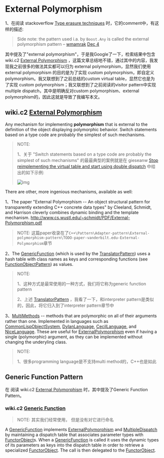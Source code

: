 # External Polymorphism



1、在阅读 stackoverflow [Type erasure techniques](https://stackoverflow.com/questions/5450159/type-erasure-techniques) 时，它的comment中，有这样的描述:

> Side note: the pattern used i.a. by `Boost.Any` is called the external polymorphism pattern – [wmamrak](https://stackoverflow.com/users/469659/wmamrak) [Dec 4](https://stackoverflow.com/questions/5450159/type-erasure-techniques#comment18828402_5450159)

其中提及了"external polymorphism"，于是我Google了一下，检索结果中包含 wiki.c2 [External Polymorphism](https://proxy.c2.com/cgi/fullSearch?search=ExternalPolymorphism) ，这篇文章总结地不错，通过其中的内容，我发现我之前很多的做法其实都可以归为 external polymorphism，显然我们使用 external polymorphism 的目的是为了实现 custom polymorphism，即自定义polymorphism。我又联想到了之前总结的custom virtual table，显然它也是为了实现 custom polymorphism；我又联想到了之前阅读的visitor pattern中实现multiple dispatch，其中是明确反对custom polymorphism、external polymorphism的，因此这就是导致了我编写本文。



## wiki.c2 [External Polymorphism](https://proxy.c2.com/cgi/fullSearch?search=ExternalPolymorphism)

Any mechanism for implementing **polymorphism** that is external to the definition of the object displaying polymorphic behavior. Switch statements based on a type code are probably the simplest of such mechanisms.

> NOTE: 
>
> 1、关于 "Switch statements based on a type code are probably the simplest of such mechanisms" 的最最典型的案例就是在 gieseanw [Stop reimplementing the virtual table and start using double dispatch](https://gieseanw.wordpress.com/2018/12/29/stop-reimplementing-the-virtual-table-and-start-using-double-dispatch/) 中给出的如下示例:
>
> ![img](https://gieseanw.files.wordpress.com/2018/12/doubledispatchheader.png?w=660)

There are other, more ingenious mechanisms, available as well:

1、The paper "External Polymorphism -- An object structural pattern for transparently extending C++ concrete data types" by Cleeland, Schmidt, and Harrison cleverly combines dynamic binding and the template mechanism. http://www.cs.wustl.edu/~schmidt/PDF/External-Polymorphism.pdf

> NOTE: 这篇paper收录在了`C++\Pattern\Adapter-pattern\External-polymorphism-pattern\TODO-paper-vanderbilt.edu-External-Polymorphism`章节

2、The [GenericFunction](https://wiki.c2.com/?GenericFunction) (which is used by the [TranslatorPattern](https://wiki.c2.com/?TranslatorPattern)) uses a hash table with class names as keys and corresponding functions (see [FunctionObjectPattern](https://wiki.c2.com/?FunctionObjectPattern)) as values.

> NOTE: 
>
> 1、这种方式是最常使用的一种方式，我们将它称为generic function pattern
>
> 2、上述 [TranslatorPattern](https://wiki.c2.com/?TranslatorPattern) ，我看了一下，和interpreter pattern是类似的，因此，将它归入到了interpreter pattern章节中

3、[MultiMethods](https://wiki.c2.com/?MultiMethods) -- methods that are polymorphic on all of their arguments rather than one. Implemented in languages such as [CommonLispObjectSystem](https://wiki.c2.com/?CommonLispObjectSystem), [DylanLanguage](https://wiki.c2.com/?DylanLanguage), [CecilLanguage](https://wiki.c2.com/?CecilLanguage), and [NiceLanguage](https://wiki.c2.com/?NiceLanguage). These are useful for [ExternalPolymorphism](https://wiki.c2.com/?ExternalPolymorphism) even if having a single (polymorphic) argument, as they can be implemented without changing the underyling class.

> NOTE: 
>
> 1、很多programming language是不支持multi method的，C++也是如此



## Generic Function Pattern

在 阅读 wiki.c2 [External Polymorphism](https://proxy.c2.com/cgi/fullSearch?search=ExternalPolymorphism) 时，其中提及了Generic Function Pattern。

### wiki.c2 [Generic Function](https://proxy.c2.com/cgi/fullSearch?search=GenericFunction)

> NOTE: 其实我们经常使用， 但是没有对它进行命名

A [GenericFunction](https://wiki.c2.com/?GenericFunction) implements [ExternalPolymorphism](https://wiki.c2.com/?ExternalPolymorphism) and [MultipleDispatch](https://wiki.c2.com/?MultipleDispatch) by maintaining a dispatch table that associates parameter types with [FunctorObject](https://wiki.c2.com/?FunctorObject)s. When a [GenericFunction](https://wiki.c2.com/?GenericFunction) is called it uses the dynamic types of its parameters as keys into the dispatch table in order to retrieve a specialized [FunctorObject](https://wiki.c2.com/?FunctorObject). The call is then delegated to the [FunctorObject](https://wiki.c2.com/?FunctorObject).

